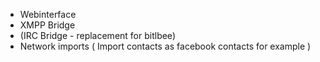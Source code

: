 * Webinterface
* XMPP Bridge
* (IRC Bridge - replacement for bitlbee)
* Network imports ( Import contacts as facebook contacts for example )